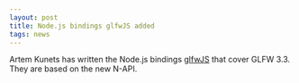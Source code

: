 ```yaml
---
layout: post
title: Node.js bindings glfwJS added
tags: news
---
```


Artem Kunets has written the Node.js bindings
[glfwJS](https://github.com/Reon90/glfwJS) that cover GLFW 3.3.  They
are based on the new N-API.
